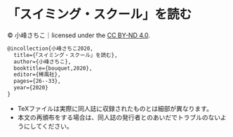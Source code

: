 # 「スイミング・スクール」を読む

&copy; 小峰さちこ｜licensed under the [CC BY-ND 4.0](https://creativecommons.org/licenses/by-nd/4.0/deed.ja).

```tex
@incollection{小峰さちこ2020,
  title={「スイミング・スクール」を読む},
  author={小峰さちこ},
  booktitle={bouquet,2020},
  editor={稀風社},
  pages={26--33},
  year={2020}
}
```

- TeXファイルは実際に同人誌に収録されたものとは細部が異なります。
- 本文の再頒布をする場合は、同人誌の発行者とのあいだでトラブルのないようにしてください。

